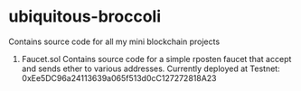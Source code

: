 # ubiquitous-broccoli
Contains source code for all my mini blockchain projects

1. Faucet.sol
Contains source code for a simple rposten faucet that accept and sends ether to various addresses.
Currently deployed at Testnet: 0xEe5DC96a24113639a065f513d0cC127272818A23
